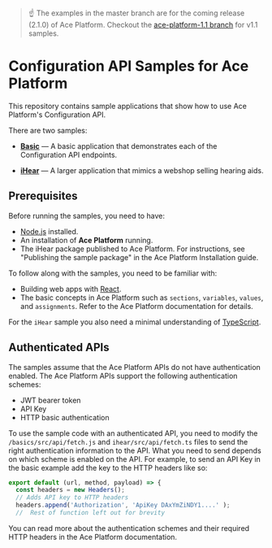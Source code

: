 > :point_up: The examples in the master branch are for the coming release (2.1.0) of Ace Platform. Checkout the [ace-platform-1.1 branch](https://github.com/configit-samples/ace-configuration-api-samples/tree/ace-platform-1.1) for v1.1 samples.

# Configuration API Samples for Ace Platform

This repository contains sample applications that show how to use Ace Platform's Configuration API.

There are two samples:

- **[Basic](basics/README.md)** — A basic application that demonstrates each of the Configuration API endpoints.

- **[iHear](ihear/README.md)** — A larger application that mimics a webshop selling hearing aids.

## Prerequisites

Before running the samples, you need to have:

- [Node.js](https://nodejs.org/en/) installed.
- An installation of **Ace Platform** running.
- The iHear package published to Ace Platform. For instructions, see "Publishing the sample package" in the Ace Platform Installation guide.

To follow along with the samples, you need to be familiar with:

- Building web apps with [React](https://reactjs.org/).
- The basic concepts in Ace Platform such as `sections`, `variables`, `values`, and `assignments`. Refer to the Ace Platform documentation for details.

For the `iHear` sample you also need a minimal understanding of [TypeScript](https://www.typescriptlang.org/).

## Authenticated APIs

The samples assume that the Ace Platform APIs do not have authentication enabled. The Ace Platform APIs support the following authentication schemes:

- JWT bearer token
- API Key
- HTTP basic authentication

To use the sample code with an authenticated API, you need to modify the `/basics/src/api/fetch.js` and `ihear/src/api/fetch.ts` files to send the right authentication information to the API. What you need to send depends on which scheme is enabled on the API. For example, to send an API Key in the basic example add the key to the HTTP headers like so:

```javascript
export default (url, method, payload) => {
  const headers = new Headers();
  // Adds API key to HTTP headers
  headers.append('Authorization', 'ApiKey DAxYmZiNDY1....' );
  //  Rest of function left out for brevity
```

You can read more about the authentication schemes and their required HTTP headers in the Ace Platform documentation.

